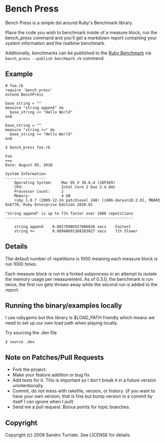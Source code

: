 Bench Press
===========

Bench Press is a simple dsl around Ruby's Benchmark library.

Place the code you wish to benchmark inside of a measure block, run the
bench_press command and you'll get a markdown report containing your system
information and the realtime benchmark.

Additionally, benchmarks can be published to the
[Ruby Benchmark](http://rubybenchmark.com) via
`bench_press --publish benchmark.rb` command.

## Example

    # foo.rb
    require 'bench_press'
    extend BenchPress

    base_string = ""
    measure "string append" do
      base_string << "Hello World"
    end

    base_string = ""
    measure "string +=" do
      base_string += "Hello World"
    end

    $ bench_press foo.rb

    Foo
    ===
    Date: August 05, 2010

    System Information
    ------------------
        Operating System:    Mac OS X 10.6.4 (10F569)
        CPU:                 Intel Core 2 Duo 2.4 GHz
        Processor Count:     2
        Memory:              4 GB
        ruby 1.8.7 (2009-12-24 patchlevel 248) [i686-darwin10.2.0], MBARI 0x6770, Ruby Enterprise Edition 2010.01

    "string append" is up to 71% faster over 1000 repetitions
    ---------------------------------------------------------

        string append    0.00270986557006836 secs    Fastest
        string +=        0.00948691368103027 secs    71% Slower

## Details
The default number of repetitions is 1000 meaning each measure block is run
1000 times.

Each measure block is run in a forked subprocess in an attempt to isolate the
memory usage per measurement. As of 0.3.0, the benchmark is run twice, the
first run gets thrown away while the second run is added to the report.

## Running the binary/examples locally
I use rubygems but this library is $LOAD_PATH friendly which means we need to
set up our own load path when playing locally.

Try sourcing the .dev file

    $ source .dev

## Note on Patches/Pull Requests
* Fork the project.
* Make your feature addition or bug fix.
* Add tests for it. This is important so I don't break it in a
  future version unintentionally.
* Commit, do not mess with rakefile, version, or history.
  (if you want to have your own version, that is fine but bump version in a commit by itself I can ignore when I pull)
* Send me a pull request. Bonus points for topic branches.

## Copyright

Copyright (c) 2009 Sandro Turriate. See LICENSE for details.
